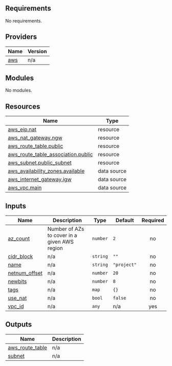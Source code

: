 ## Requirements

No requirements.

## Providers

| Name | Version |
|------|---------|
| <a name="provider_aws"></a> [aws](#provider\_aws) | n/a |

## Modules

No modules.

## Resources

| Name | Type |
|------|------|
| [aws_eip.nat](https://registry.terraform.io/providers/hashicorp/aws/latest/docs/resources/eip) | resource |
| [aws_nat_gateway.ngw](https://registry.terraform.io/providers/hashicorp/aws/latest/docs/resources/nat_gateway) | resource |
| [aws_route_table.public](https://registry.terraform.io/providers/hashicorp/aws/latest/docs/resources/route_table) | resource |
| [aws_route_table_association.public](https://registry.terraform.io/providers/hashicorp/aws/latest/docs/resources/route_table_association) | resource |
| [aws_subnet.public_subnet](https://registry.terraform.io/providers/hashicorp/aws/latest/docs/resources/subnet) | resource |
| [aws_availability_zones.available](https://registry.terraform.io/providers/hashicorp/aws/latest/docs/data-sources/availability_zones) | data source |
| [aws_internet_gateway.igw](https://registry.terraform.io/providers/hashicorp/aws/latest/docs/data-sources/internet_gateway) | data source |
| [aws_vpc.main](https://registry.terraform.io/providers/hashicorp/aws/latest/docs/data-sources/vpc) | data source |

## Inputs

| Name | Description | Type | Default | Required |
|------|-------------|------|---------|:--------:|
| <a name="input_az_count"></a> [az\_count](#input\_az\_count) | Number of AZs to cover in a given AWS region | `number` | `2` | no |
| <a name="input_cidr_block"></a> [cidr\_block](#input\_cidr\_block) | n/a | `string` | `""` | no |
| <a name="input_name"></a> [name](#input\_name) | n/a | `string` | `"project"` | no |
| <a name="input_netnum_offset"></a> [netnum\_offset](#input\_netnum\_offset) | n/a | `number` | `20` | no |
| <a name="input_newbits"></a> [newbits](#input\_newbits) | n/a | `number` | `8` | no |
| <a name="input_tags"></a> [tags](#input\_tags) | n/a | `map` | `{}` | no |
| <a name="input_use_nat"></a> [use\_nat](#input\_use\_nat) | n/a | `bool` | `false` | no |
| <a name="input_vpc_id"></a> [vpc\_id](#input\_vpc\_id) | n/a | `any` | n/a | yes |

## Outputs

| Name | Description |
|------|-------------|
| <a name="output_aws_route_table"></a> [aws\_route\_table](#output\_aws\_route\_table) | n/a |
| <a name="output_subnet"></a> [subnet](#output\_subnet) | n/a |
